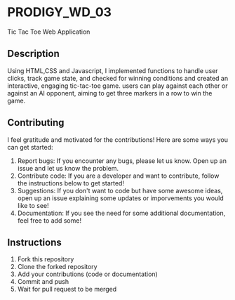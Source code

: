 # PRODIGY_WD_03
Tic Tac Toe Web Application

## Description
Using HTML,CSS and Javascript, I  implemented functions to handle user clicks, track game state, and checked  for winning conditions and created an interactive, engaging tic-tac-toe game.
users can play against each other or against an AI opponent, aiming to get three markers in a row to win the game.

## Contributing
I feel gratitude and motivated for the contributions! Here are some ways you can get started:
1. Report bugs: If you encounter any bugs, please let us know. Open up an issue and let us know the problem.
2. Contribute code: If you are a developer and want to contribute, follow the instructions below to get started!
3. Suggestions: If you don't want to code but have some awesome ideas, open up an issue explaining some updates or imporvements you would like to see!
4. Documentation: If you see the need for some additional documentation, feel free to add some!

## Instructions
1. Fork this repository
2. Clone the forked repository
3. Add your contributions (code or documentation)
4. Commit and push
5. Wait for pull request to be merged
